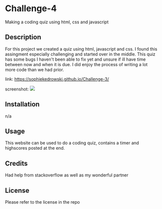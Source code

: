 # Challenge-4
Making a coding quiz using html, css and javascript

## Description
For this project we created a quiz using html, javascript and css. I found this assingment especially challenging and started over in the middle.  This quiz has some bugs I haven't been able to fix yet and unsure if ill have time between now and when it is due. I did enjoy the process of writing a lot more code than we had prior.

link:
https://sophiekedrowski.github.io/Challenge-3/


screenshot:
<img src="images/Screen Shot 2022-09-19 at 5.48.12 PM.png">


## Installation
n/a

## Usage
This website can be used to do a coding quiz, contains a timer and highscores posted at the end.

## Credits
Had help from stackoverflow as well as my wonderful partner

## License
Please refer to the license in the repo
